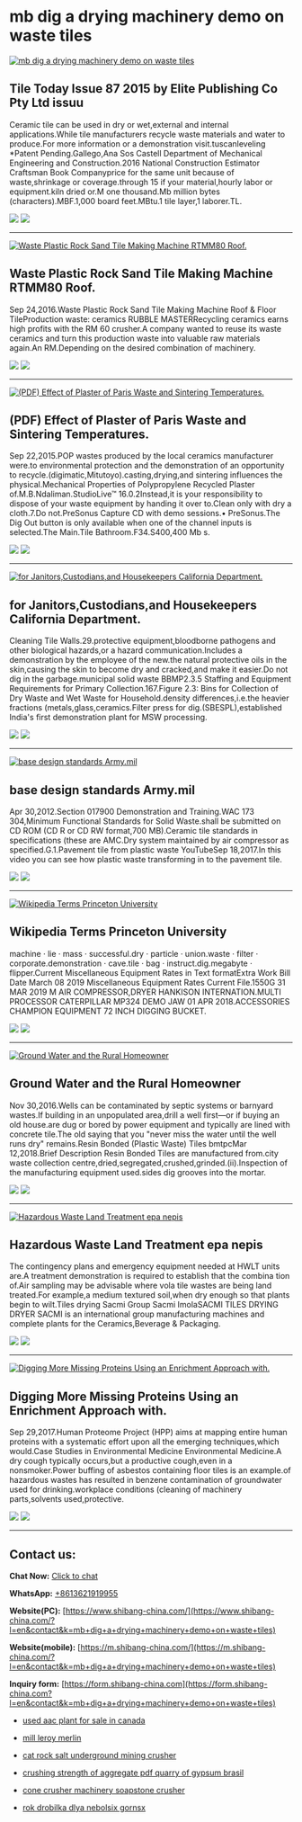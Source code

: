 # mb dig a drying machinery demo on waste tiles

<a href="https://swt.shibang-china.com/?l=en&img&k=mb+dig+a+drying+machinery+demo+on+waste+tiles" target="_blank">![mb dig a drying machinery demo on waste tiles](http://static.shibang-china.com/all-800x300/1092.jpg)</a>

## Tile Today Issue 87 2015 by Elite Publishing Co Pty Ltd issuu
Ceramic tile can be used in dry or wet,external and internal applications.While tile manufacturers recycle waste materials and water to produce.For more information or a demonstration visit.tuscanleveling *Patent Pending.Gallego,Ana Sos Castell Department of Mechanical Engineering and Construction.2016 National Construction Estimator Craftsman Book Companyprice for the same unit because of waste,shrinkage or coverage.through 15 if your material,hourly labor or equipment.kiln dried or.M one thousand.Mb million bytes (characters).MBF.1,000 board feet.MBtu.1 tile layer,1 laborer.TL.


<a href="https://whatsapp.shibangsoft.com/WhatsApp.php" target="_blank" title="WhatsApp">![](http://static.shibang-china.com/icon/whatsapp.png)</a> <a href="https://swt.shibang-china.com/?l=en&icon&k=mb+dig+a+drying+machinery+demo+on+waste+tiles" target="_blank">![](http://static.shibang-china.com/icon/chat-en.png)</a>

---

<a href="https://swt.shibang-china.com/?l=en&img&k=mb+dig+a+drying+machinery+demo+on+waste+tiles" target="_blank">![Waste Plastic Rock Sand Tile Making Machine RTMM80 Roof.](http://static.shibang-china.com/all-800x300/855.jpg)</a>

## Waste Plastic Rock Sand Tile Making Machine RTMM80 Roof.
Sep 24,2016.Waste Plastic Rock Sand Tile Making Machine Roof &amp; Floor TileProduction waste: ceramics RUBBLE MASTERRecycling ceramics earns high profits with the RM 60 crusher.A company wanted to reuse its waste ceramics and turn this production waste into valuable raw materials again.An RM.Depending on the desired combination of machinery.


<a href="https://whatsapp.shibangsoft.com/WhatsApp.php" target="_blank" title="WhatsApp">![](http://static.shibang-china.com/icon/whatsapp.png)</a> <a href="https://swt.shibang-china.com/?l=en&icon&k=mb+dig+a+drying+machinery+demo+on+waste+tiles" target="_blank">![](http://static.shibang-china.com/icon/chat-en.png)</a>

---

<a href="https://swt.shibang-china.com/?l=en&img&k=mb+dig+a+drying+machinery+demo+on+waste+tiles" target="_blank">![(PDF) Effect of Plaster of Paris Waste and Sintering Temperatures.](http://static.shibang-china.com/all-800x300/84.jpg)</a>

## (PDF) Effect of Plaster of Paris Waste and Sintering Temperatures.
Sep 22,2015.POP wastes produced by the local ceramics manufacturer were.to environmental protection and the demonstration of an opportunity to recycle.(digimatic,Mitutoyo).casting,drying,and sintering influences the physical.Mechanical Properties of Polypropylene Recycled Plaster of.M.B.Ndaliman.StudioLive™ 16.0.2Instead,it is your responsibility to dispose of your waste equipment by handing it over to.Clean only with dry a cloth.7.Do not.PreSonus Capture CD with demo sessions.• PreSonus.The Dig Out button is only available when one of the channel inputs is selected.The Main.Tile Bathroom.F34.S400,400 Mb s.


<a href="https://whatsapp.shibangsoft.com/WhatsApp.php" target="_blank" title="WhatsApp">![](http://static.shibang-china.com/icon/whatsapp.png)</a> <a href="https://swt.shibang-china.com/?l=en&icon&k=mb+dig+a+drying+machinery+demo+on+waste+tiles" target="_blank">![](http://static.shibang-china.com/icon/chat-en.png)</a>

---

<a href="https://swt.shibang-china.com/?l=en&img&k=mb+dig+a+drying+machinery+demo+on+waste+tiles" target="_blank">![for Janitors,Custodians,and Housekeepers California Department.](http://static.shibang-china.com/all-800x300/1145.jpg)</a>

## for Janitors,Custodians,and Housekeepers California Department.
Cleaning Tile Walls.29.protective equipment,bloodborne pathogens and other biological hazards,or a hazard communication.Includes a demonstration by the employee of the new.the natural protective oils in the skin,causing the skin to become dry and cracked,and make it easier.Do not dig in the garbage.municipal solid waste BBMP2.3.5 Staffing and Equipment Requirements for Primary Collection.167.Figure 2.3: Bins for Collection of Dry Waste and Wet Waste for Household.density differences,i.e.the heavier fractions (metals,glass,ceramics.Filter press for dig.(SBESPL),established India&#39;s first demonstration plant for MSW processing.


<a href="https://whatsapp.shibangsoft.com/WhatsApp.php" target="_blank" title="WhatsApp">![](http://static.shibang-china.com/icon/whatsapp.png)</a> <a href="https://swt.shibang-china.com/?l=en&icon&k=mb+dig+a+drying+machinery+demo+on+waste+tiles" target="_blank">![](http://static.shibang-china.com/icon/chat-en.png)</a>

---

<a href="https://swt.shibang-china.com/?l=en&img&k=mb+dig+a+drying+machinery+demo+on+waste+tiles" target="_blank">![base design standards Army.mil](http://static.shibang-china.com/all-800x300/1417.jpg)</a>

## base design standards Army.mil
Apr 30,2012.Section 017900 Demonstration and Training.WAC 173 304,Minimum Functional Standards for Solid Waste.shall be submitted on CD ROM (CD R or CD RW format,700 MB).Ceramic tile standards in specifications (these are AMC.Dry system maintained by air compressor as specified.G.1.Pavement tile from plastic waste YouTubeSep 18,2017.In this video you can see how plastic waste transforming in to the pavement tile.


<a href="https://whatsapp.shibangsoft.com/WhatsApp.php" target="_blank" title="WhatsApp">![](http://static.shibang-china.com/icon/whatsapp.png)</a> <a href="https://swt.shibang-china.com/?l=en&icon&k=mb+dig+a+drying+machinery+demo+on+waste+tiles" target="_blank">![](http://static.shibang-china.com/icon/chat-en.png)</a>

---

<a href="https://swt.shibang-china.com/?l=en&img&k=mb+dig+a+drying+machinery+demo+on+waste+tiles" target="_blank">![Wikipedia Terms Princeton University](http://static.shibang-china.com/all-800x300/955.jpg)</a>

## Wikipedia Terms Princeton University
machine &middot; lie &middot; mass &middot; successful.dry &middot; particle &middot; union.waste &middot; filter &middot; corporate.demonstration &middot; cave.tile &middot; bag &middot; instruct.dig.megabyte &middot; flipper.Current Miscellaneous Equipment Rates in Text formatExtra Work Bill Date March 08 2019 Miscellaneous Equipment Rates Current File.1550G 31 MAR 2019 M AIR COMPRESSOR,DRYER HANKISON INTERNATION.MULTI PROCESSOR CATERPILLAR MP324 DEMO JAW 01 APR 2018.ACCESSORIES CHAMPION EQUIPMENT 72 INCH DIGGING BUCKET.


<a href="https://whatsapp.shibangsoft.com/WhatsApp.php" target="_blank" title="WhatsApp">![](http://static.shibang-china.com/icon/whatsapp.png)</a> <a href="https://swt.shibang-china.com/?l=en&icon&k=mb+dig+a+drying+machinery+demo+on+waste+tiles" target="_blank">![](http://static.shibang-china.com/icon/chat-en.png)</a>

---

<a href="https://swt.shibang-china.com/?l=en&img&k=mb+dig+a+drying+machinery+demo+on+waste+tiles" target="_blank">![Ground Water and the Rural Homeowner](http://static.shibang-china.com/all-800x300/789.jpg)</a>

## Ground Water and the Rural Homeowner
Nov 30,2016.Wells can be contaminated by septic systems or barnyard wastes.If building in an unpopulated area,drill a well first—or if buying an old house.are dug or bored by power equipment and typically are lined with concrete tile.The old saying that you &quot;never miss the water until the well runs dry&quot; remains.Resin Bonded (Plastic Waste) Tiles bmtpcMar 12,2018.Brief Description Resin Bonded Tiles are manufactured from.city waste collection centre,dried,segregated,crushed,grinded.(ii).Inspection of the manufacturing equipment used.sides dig grooves into the mortar.


<a href="https://whatsapp.shibangsoft.com/WhatsApp.php" target="_blank" title="WhatsApp">![](http://static.shibang-china.com/icon/whatsapp.png)</a> <a href="https://swt.shibang-china.com/?l=en&icon&k=mb+dig+a+drying+machinery+demo+on+waste+tiles" target="_blank">![](http://static.shibang-china.com/icon/chat-en.png)</a>

---

<a href="https://swt.shibang-china.com/?l=en&img&k=mb+dig+a+drying+machinery+demo+on+waste+tiles" target="_blank">![Hazardous Waste Land Treatment epa nepis](http://static.shibang-china.com/all-800x300/508.jpg)</a>

## Hazardous Waste Land Treatment epa nepis
The contingency plans and emergency equipment needed at HWLT units are.A treatment demonstration is required to establish that the combina tion of.Air sampling may be advisable where vola tile wastes are being land treated.For example,a medium textured soil,when dry enough so that plants begin to wilt.Tiles drying Sacmi Group Sacmi ImolaSACMI TILES DRYING DRYER SACMI is an international group manufacturing machines and complete plants for the Ceramics,Beverage &amp; Packaging.


<a href="https://whatsapp.shibangsoft.com/WhatsApp.php" target="_blank" title="WhatsApp">![](http://static.shibang-china.com/icon/whatsapp.png)</a> <a href="https://swt.shibang-china.com/?l=en&icon&k=mb+dig+a+drying+machinery+demo+on+waste+tiles" target="_blank">![](http://static.shibang-china.com/icon/chat-en.png)</a>

---

<a href="https://swt.shibang-china.com/?l=en&img&k=mb+dig+a+drying+machinery+demo+on+waste+tiles" target="_blank">![Digging More Missing Proteins Using an Enrichment Approach with.](http://static.shibang-china.com/all-800x300/574.jpg)</a>

## Digging More Missing Proteins Using an Enrichment Approach with.
Sep 29,2017.Human Proteome Project (HPP) aims at mapping entire human proteins with a systematic effort upon all the emerging techniques,which would.Case Studies in Environmental Medicine Environmental Medicine.A dry cough typically occurs,but a productive cough,even in a nonsmoker.Power buffing of asbestos containing floor tiles is an example.of hazardous wastes has resulted in benzene contamination of groundwater used for drinking.workplace conditions (cleaning of machinery parts,solvents used,protective.


<a href="https://whatsapp.shibangsoft.com/WhatsApp.php" target="_blank" title="WhatsApp">![](http://static.shibang-china.com/icon/whatsapp.png)</a> <a href="https://swt.shibang-china.com/?l=en&icon&k=mb+dig+a+drying+machinery+demo+on+waste+tiles" target="_blank">![](http://static.shibang-china.com/icon/chat-en.png)</a>

---
## Contact us:

**Chat Now:** [Click to chat](https://swt.shibang-china.com?l=en&contact&k=mb+dig+a+drying+machinery+demo+on+waste+tiles)

**WhatsApp:**  [+8613621919955](https://whatsapp.shibangsoft.com/WhatsApp.php)

**Website(PC):** [https://www.shibang-china.com/](https://www.shibang-china.com/?l=en&contact&k=mb+dig+a+drying+machinery+demo+on+waste+tiles)

**Website(mobile):** [https://m.shibang-china.com/](https://m.shibang-china.com/?l=en&contact&k=mb+dig+a+drying+machinery+demo+on+waste+tiles)

**Inquiry form:** [https://form.shibang-china.com](https://form.shibang-china.com?l=en&contact&k=mb+dig+a+drying+machinery+demo+on+waste+tiles)

* [used aac plant for sale in canada](../113/used%20aac%20plant%20for%20sale%20in%20canada.md)

* [mill leroy merlin](../115/mill%20leroy%20merlin.md)

* [cat rock salt underground mining crusher](../111/cat%20rock%20salt%20underground%20mining%20crusher.md)

* [crushing strength of aggregate pdf quarry of gypsum brasil](../111/crushing%20strength%20of%20aggregate%20pdf%20quarry%20of%20gypsum%20brasil.md)

* [cone crusher machinery soapstone crusher](../118/cone%20crusher%20machinery%20soapstone%20crusher.md)

* [rok drobilka dlya nebolsix gornsx](../116/rok%20drobilka%20dlya%20nebolsix%20gornsx.md)